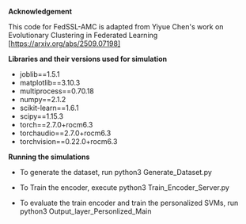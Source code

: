 **Acknowledgement**

This code for FedSSL-AMC is adapted from Yiyue Chen's work on Evolutionary Clustering in Federated Learning [https://arxiv.org/abs/2509.07198]

**Libraries and their versions used for simulation**

- joblib==1.5.1
- matplotlib==3.10.3
- multiprocess==0.70.18
- numpy==2.1.2
- scikit-learn==1.6.1
- scipy==1.15.3
- torch==2.7.0+rocm6.3
- torchaudio==2.7.0+rocm6.3
- torchvision==0.22.0+rocm6.3

**Running the simulations**

- To generate the dataset, run python3 Generate_Dataset.py

- To Train the encoder, execute python3 Train_Encoder_Server.py

- To evaluate the train encoder and train the personalized SVMs, run python3 Output_layer_Personlized_Main
